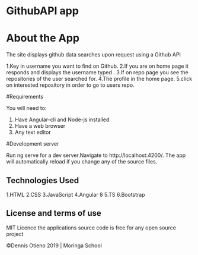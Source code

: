 # GithubAPI app

# About the App
The site displays github data searches upon request using a Github API

1.Key in username you want to find on Github.
2.If you are on home page it responds and displays the username typed .
3.If on repo page you see the repositories of the user searched for.
4.The profile in the home page.
5.click on interested repository in order to go to users repo.

#Requirements

You will need to:

1. Have Angular-cli and Node-js installed
2. Have a web browser
3. Any text editor

#Development server

Run ng serve for a dev server.Navigate to  http://localhost:4200/. The app will automatically reload if you change any of the source files.

## Technologies Used

1.HTML
2.CSS
3.JavaScript
4.Angular 8
5.TS
6.Bootstrap

## License and terms of use
MIT Licence the applications source code is free for any open source project

©Dennis Otieno 2019 | Moringa School